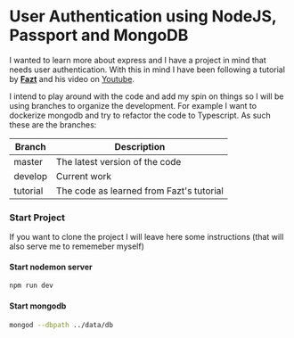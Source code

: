 # User Authentication using NodeJS, Passport and MongoDB
I wanted to learn more about express and I have a project in mind that needs user authentication. With this in mind I have been following a tutorial by [**Fazt**](http://www.faztweb.com) and his video on [Youtube](https://youtu.be/uVltgEcjNww).

I intend to play around with the code and add my spin on things so I will be using branches to organize the development. For example I want to dockerize mongodb and try to refactor the code to Typescript. As such these are the branches:

| Branch | Description |
| ----------- | ----------- |
| master | The latest version of the code |
| develop | Current work |
| tutorial | The code as learned from Fazt's tutorial|



### Start Project
If you want to clone the project I will leave here some instructions (that will also serve me to rememeber myself)

#### Start nodemon server
```bash 
npm run dev
```
#### Start mongodb
```bash 
mongod --dbpath ../data/db
```